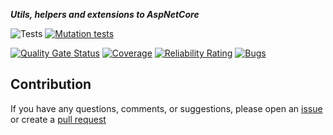 ***Utils, helpers and extensions to AspNetCore***

![Tests](https://github.com/TechNobre/PowerUtils.AspNetCore.Extensions/actions/workflows/tests.yml/badge.svg)
[![Mutation tests](https://img.shields.io/endpoint?style=flat&url=https%3A%2F%2Fbadge-api.stryker-mutator.io%2Fgithub.com%2FTechNobre%2FPowerUtils.AspNetCore.Extensions%2Fmain)](https://dashboard.stryker-mutator.io/reports/github.com/TechNobre/PowerUtils.AspNetCore.Extensions/main)

[![Quality Gate Status](https://sonarcloud.io/api/project_badges/measure?project=TechNobre_PowerUtils.AspNetCore.Extensions&metric=alert_status)](https://sonarcloud.io/summary/new_code?id=TechNobre_PowerUtils.AspNetCore.Extensions)
[![Coverage](https://sonarcloud.io/api/project_badges/measure?project=TechNobre_PowerUtils.AspNetCore.Extensions&metric=coverage)](https://sonarcloud.io/summary/new_code?id=TechNobre_PowerUtils.AspNetCore.Extensions)
[![Reliability Rating](https://sonarcloud.io/api/project_badges/measure?project=TechNobre_PowerUtils.AspNetCore.Extensions&metric=reliability_rating)](https://sonarcloud.io/summary/new_code?id=TechNobre_PowerUtils.AspNetCore.Extensions)
[![Bugs](https://sonarcloud.io/api/project_badges/measure?project=TechNobre_PowerUtils.AspNetCore.Extensions&metric=bugs)](https://sonarcloud.io/summary/new_code?id=TechNobre_PowerUtils.AspNetCore.Extensions)



## Contribution

If you have any questions, comments, or suggestions, please open an [issue](https://github.com/TechNobre/PowerUtils.AspNetCore.Extensions/issues/new/choose) or create a [pull request](https://github.com/TechNobre/PowerUtils.AspNetCore.Extensions/compare)
